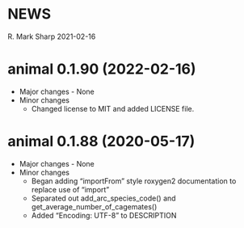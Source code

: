 NEWS
================
R. Mark Sharp
2021-02-16

# animal 0.1.90 (2022-02-16)

-   Major changes - None
-   Minor changes
    -   Changed license to MIT and added LICENSE file.

# animal 0.1.88 (2020-05-17)

-   Major changes - None
-   Minor changes
    -   Began adding “importFrom” style roxygen2 documentation to
        replace use of “import”
    -   Separated out add\_arc\_species\_code() and
        get\_average\_number\_of\_cagemates()
    -   Added “Encoding: UTF-8” to DESCRIPTION
